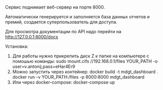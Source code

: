Сервис поднимает веб-сервер на порте 8000. 

Автоматически генерируется и заполняется база данных отчетов и премий, создается суперпользователь для доступа.

Для просмотра документации по API надо перейти на http://127.0.0.1:8000/docs

Установка:

1. Для работы нужно прикрепить диск Z к папке на компьютере с помошью команды: 
    sudo mount.cifs //192.168.0.1/files YOUR_PATH -o user=v.antonij,pass=eHar4Er9
2. Можно запустить через контейнер:
    docker build -t mdgt_dashboard .
    docker run -v YOUR_PATH:/files -p 8000:8000 mdgt_dashboard
3. Или через docker-compose:
    docker-compose up

